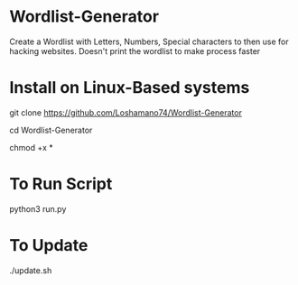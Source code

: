 # Wordlist-Generator
Create a Wordlist with Letters, Numbers, Special characters to then use for hacking websites.
Doesn't print the wordlist to make process faster

# Install on Linux-Based systems

git clone https://github.com/Loshamano74/Wordlist-Generator

cd Wordlist-Generator

chmod +x *

# To Run Script

python3 run.py

# To Update

./update.sh
